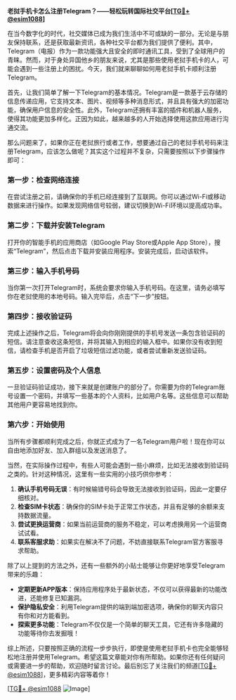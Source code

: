 **老挝手机卡怎么注册Telegram？——轻松玩转国际社交平台[[TG💪+ @esim1088](https://t.me/s/esim1088)]**

在当今数字化的时代，社交媒体已成为我们生活中不可或缺的一部分。无论是与朋友保持联系，还是获取最新资讯，各种社交平台都为我们提供了便利。其中，Telegram（电报）作为一款功能强大且安全的即时通讯工具，受到了全球用户的青睐。然而，对于身处异国他乡的朋友来说，尤其是那些使用老挝手机卡的人，可能会遇到一些注册上的困扰。今天，我们就来聊聊如何用老挝手机卡顺利注册Telegram。

首先，让我们简单了解一下Telegram的基本情况。Telegram是一款基于云存储的信息传递应用，它支持文本、图片、视频等多种消息形式，并且具有强大的加密功能，确保用户信息的安全性。此外，Telegram还拥有丰富的插件和机器人服务，使得其功能更加多样化。正因为如此，越来越多的人开始选择使用这款应用进行沟通交流。

那么问题来了，如果你正在老挝旅行或者工作，想要通过自己的老挝手机号码来注册Telegram，应该怎么做呢？其实这个过程并不复杂，只需要按照以下步骤操作即可：

### 第一步：检查网络连接

在尝试注册之前，请确保你的手机已经连接到了互联网。你可以通过Wi-Fi或移动数据来进行操作。如果发现网络信号较弱，建议切换到Wi-Fi环境以提高成功率。

### 第二步：下载并安装Telegram

打开你的智能手机的应用商店（如Google Play Store或Apple App Store），搜索“Telegram”，然后点击下载并安装应用程序。安装完成后，启动该软件。

### 第三步：输入手机号码

当你第一次打开Telegram时，系统会要求你输入手机号码。在这里，请务必填写你在老挝使用的本地号码。输入完毕后，点击“下一步”按钮。

### 第四步：接收验证码

完成上述操作之后，Telegram将会向你刚刚提供的手机号发送一条包含验证码的短信。请注意查收这条短信，并将其输入到相应的输入框中。如果你没有收到短信，请检查手机是否开启了垃圾短信过滤功能，或者尝试重新发送验证码。

### 第五步：设置密码及个人信息

一旦验证码验证成功，接下来就是创建账户的部分了。你需要为你的Telegram账号设置一个密码，并填写一些基本的个人资料，比如用户名等。这些信息可以帮助其他用户更容易地找到你。

### 第六步：开始使用

当所有步骤都顺利完成之后，你就正式成为了一名Telegram用户啦！现在你可以自由地添加好友、加入群组以及发送消息了。

当然，在实际操作过程中，有些人可能会遇到一些小麻烦，比如无法接收到验证码之类的。针对这种情况，这里有一些实用的小技巧供你参考：

1. **确认手机号码无误**：有时候输错号码会导致无法接收到验证码，因此一定要仔细核对。
2. **检查SIM卡状态**：确保你的SIM卡处于正常工作状态，并且有足够的余额来支持数据流量。
3. **尝试更换运营商**：如果当前运营商的服务不稳定，可以考虑换用另一个运营商试试看。
4. **联系客服求助**：如果实在解决不了问题，不妨直接联系Telegram官方客服寻求帮助。

除了以上提到的方法之外，还有一些额外的小贴士能够让你更好地享受Telegram带来的乐趣：

- **定期更新APP版本**：保持应用程序处于最新状态，不仅可以获得最新的功能改进，还能修复已知漏洞。
- **保护隐私安全**：利用Telegram提供的端到端加密选项，确保你的聊天内容只有你和对方能看到。
- **探索更多功能**：Telegram不仅仅是一个简单的聊天工具，它还有许多隐藏的功能等待你去发掘哦！

综上所述，只要按照正确的流程一步步执行，即使是使用老挝手机卡也完全能够轻松地注册并使用Telegram。希望这篇文章能对你有所帮助。如果你还有任何疑问或需要进一步的帮助，欢迎随时留言讨论。最后别忘了关注我们的频道[[TG💪+ @esim1088](https://t.me/s/esim1088)]，更多精彩内容等着你！

[[TG💪+ @esim1088](https://t.me/s/esim1088) ![Image](https://i.postimg.cc/4NQfJmqS/Snipaste-2025-05-13-00-14-12.png)]